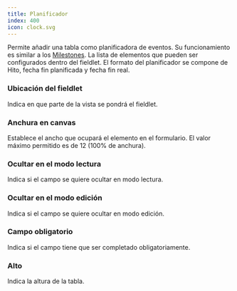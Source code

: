 ```yaml
---
title: Planificador
index: 400
icon: clock.svg
---
```


Permite añadir una tabla como planificadora de eventos.
Su funcionamiento es similar a los [Milestones](Reglas/Paleta/Fieldlets/Milestones).
La lista de elementos que pueden ser configurados dentro del fieldlet.
El formato del planificador se compone de Hito, fecha fin planificada y fecha fin real.

### Ubicación del fieldlet

Indica en que parte de la vista se pondrá el fieldlet.

### Anchura en canvas

Establece el ancho que ocupará el elemento en el formulario. El valor máximo permitido es de 12 (100% de anchura).

### Ocultar en el modo lectura

Indica si el campo se quiere ocultar en modo lectura.

### Ocultar en el modo edición

Indica si el campo se quiere ocultar en modo edición.

### Campo obligatorio

Indica si el campo tiene que ser completado obligatoriamente.

### Alto

Indica la altura de la tabla.
